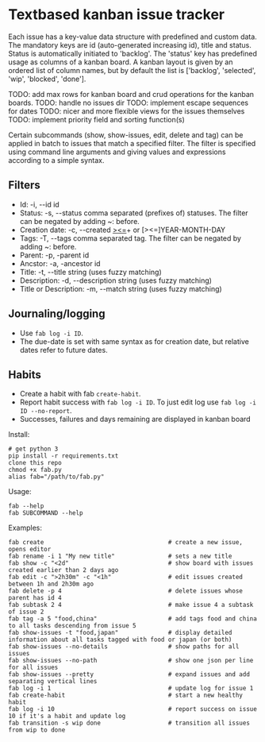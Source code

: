 # Textbased kanban issue tracker

Each issue has a key-value data structure with predefined and custom data.
The mandatory keys are id (auto-generated increasing id), title and status.
Status is automatically initiated to 'backlog'.
The 'status' key has predefined usage as columns of a kanban board.
A kanban layout is given by an ordered list of column names, but by default the list
is ['backlog', 'selected', 'wip', 'blocked', 'done'].

TODO: add max rows for kanban board and crud operations for the kanban boards.
TODO: handle no issues dir
TODO: implement escape sequences for dates
TODO: nicer and more flexible views for the issues themselves
TODO: implement priority field and sorting function(s)

Certain subcommands (show, show-issues, edit, delete and tag) can be applied in batch to
issues that match a specified filter. The filter is specified using command line arguments
and giving values and expressions according to a simple syntax.

## Filters
- Id: -i, --id id
- Status: -s, --status comma separated (prefixes of) statuses. The filter can be negated by adding ~: before.
- Creation date: -c, --created [><=]([0-9][YMdwhms])+ or [><=]YEAR-MONTH-DAY
- Tags: -T, --tags comma separated tag. The filter can be negated by adding ~: before.
- Parent: -p, -parent id
- Ancstor: -a, -ancestor id
- Title:  -t, --title string (uses fuzzy matching)
- Description: -d, --description string (uses fuzzy matching)
- Title or Description: -m, --match string (uses fuzzy matching)

## Journaling/logging
- Use ```fab log -i ID```.
- The due-date is set with same syntax as for creation date, but relative dates refer to future dates.

## Habits
- Create a habit with fab ```create-habit```.
- Report habit success with ```fab log -i ID```. To just edit log use ```fab log -i ID --no-report```.
- Successes, failures and days remaining are displayed in kanban board

Install:

```
# get python 3
pip install -r requirements.txt
clone this repo
chmod +x fab.py
alias fab="/path/to/fab.py"
```


Usage:

```
fab --help
fab SUBCOMMAND --help
```

Examples:

```
fab create                                   # create a new issue, opens editor
fab rename -i 1 "My new title"               # sets a new title
fab show -c "<2d"                            # show board with issues created earlier than 2 days ago
fab edit -c ">2h30m" -c "<1h"                # edit issues created between 1h and 2h30m ago
fab delete -p 4                              # delete issues whose parent has id 4
fab subtask 2 4                              # make issue 4 a subtask of issue 2
fab tag -a 5 "food,china"                    # add tags food and china to all tasks descending from issue 5
fab show-issues -t "food,japan"              # display detailed information about all tasks tagged with food or japan (or both)
fab show-issues --no-details                 # show paths for all issues
fab show-issues --no-path                    # show one json per line for all issues
fab show-issues --pretty                     # expand issues and add separating vertical lines
fab log -i 1                                 # update log for issue 1
fab create-habit                             # start a new healthy habit
fab log -i 10                                # report success on issue 10 if it's a habit and update log
fab transition -s wip done                   # transition all issues from wip to done
```

